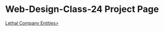 # Web-Design-Class-24 Project Page
<a href="file:///Users/jcwest3/Documents/GitHub/intro_to_html/index.html" target="_blank">Lethal Company Entities></a>
